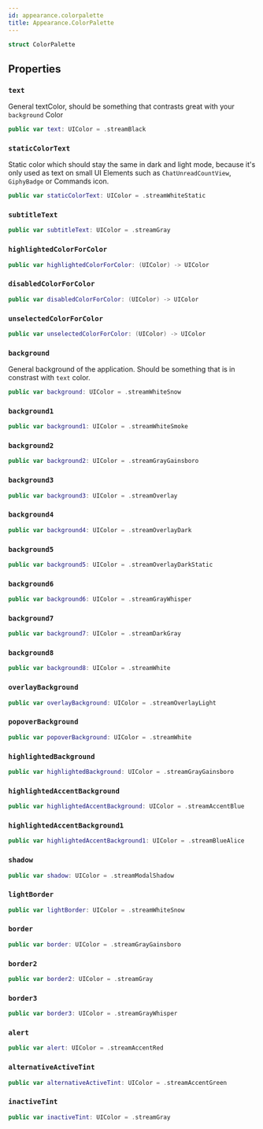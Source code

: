 ```yaml
---
id: appearance.colorpalette 
title: Appearance.ColorPalette
--- 
```


``` swift
struct ColorPalette 
```

## Properties

### `text`

General textColor, should be something that contrasts great with your `background` Color

``` swift
public var text: UIColor = .streamBlack
```

### `staticColorText`

Static color which should stay the same in dark and light mode, because it's only used as text on small UI Elements
such as `ChatUnreadCountView`, `GiphyBadge` or Commands icon.

``` swift
public var staticColorText: UIColor = .streamWhiteStatic
```

### `subtitleText`

``` swift
public var subtitleText: UIColor = .streamGray
```

### `highlightedColorForColor`

``` swift
public var highlightedColorForColor: (UIColor) -> UIColor 
```

### `disabledColorForColor`

``` swift
public var disabledColorForColor: (UIColor) -> UIColor 
```

### `unselectedColorForColor`

``` swift
public var unselectedColorForColor: (UIColor) -> UIColor 
```

### `background`

General background of the application. Should be something that is in constrast with `text` color.

``` swift
public var background: UIColor = .streamWhiteSnow
```

### `background1`

``` swift
public var background1: UIColor = .streamWhiteSmoke
```

### `background2`

``` swift
public var background2: UIColor = .streamGrayGainsboro
```

### `background3`

``` swift
public var background3: UIColor = .streamOverlay
```

### `background4`

``` swift
public var background4: UIColor = .streamOverlayDark
```

### `background5`

``` swift
public var background5: UIColor = .streamOverlayDarkStatic
```

### `background6`

``` swift
public var background6: UIColor = .streamGrayWhisper
```

### `background7`

``` swift
public var background7: UIColor = .streamDarkGray
```

### `background8`

``` swift
public var background8: UIColor = .streamWhite
```

### `overlayBackground`

``` swift
public var overlayBackground: UIColor = .streamOverlayLight
```

### `popoverBackground`

``` swift
public var popoverBackground: UIColor = .streamWhite
```

### `highlightedBackground`

``` swift
public var highlightedBackground: UIColor = .streamGrayGainsboro
```

### `highlightedAccentBackground`

``` swift
public var highlightedAccentBackground: UIColor = .streamAccentBlue
```

### `highlightedAccentBackground1`

``` swift
public var highlightedAccentBackground1: UIColor = .streamBlueAlice
```

### `shadow`

``` swift
public var shadow: UIColor = .streamModalShadow
```

### `lightBorder`

``` swift
public var lightBorder: UIColor = .streamWhiteSnow
```

### `border`

``` swift
public var border: UIColor = .streamGrayGainsboro
```

### `border2`

``` swift
public var border2: UIColor = .streamGray
```

### `border3`

``` swift
public var border3: UIColor = .streamGrayWhisper
```

### `alert`

``` swift
public var alert: UIColor = .streamAccentRed
```

### `alternativeActiveTint`

``` swift
public var alternativeActiveTint: UIColor = .streamAccentGreen
```

### `inactiveTint`

``` swift
public var inactiveTint: UIColor = .streamGray
```
